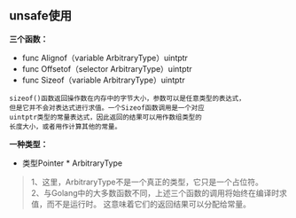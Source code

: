 ## unsafe使用

**三个函数：**

 * func Alignof（variable ArbitraryType）uintptr
 * func Offsetof（selector ArbitraryType）uintptr
 * func Sizeof（variable ArbitraryType）uintptr
 
 ```$xslt
sizeof()函数返回操作数在内存中的字节大小，参数可以是任意类型的表达式，   
但是它并不会对表达式进行求值。一个Sizeof函数调用是一个对应  
uintptr类型的常量表达式，因此返回的结果可以用作数组类型的  
长度大小，或者用作计算其他的常量。
```

**一种类型：**

 * 类型Pointer * ArbitraryType
 
> 1、这里，ArbitraryType不是一个真正的类型，它只是一个占位符。  
  2、与Golang中的大多数函数不同，上述三个函数的调用将始终在编译时求值，而不是运行时。
     这意味着它们的返回结果可以分配给常量。

 
